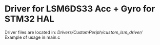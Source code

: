 # Driver for LSM6DS33 Acc + Gyro for STM32 HAL
Driver files are located in:
*Drivers/CustomPeriph/custom_lsm_driver/*
Example of usage in main.c
